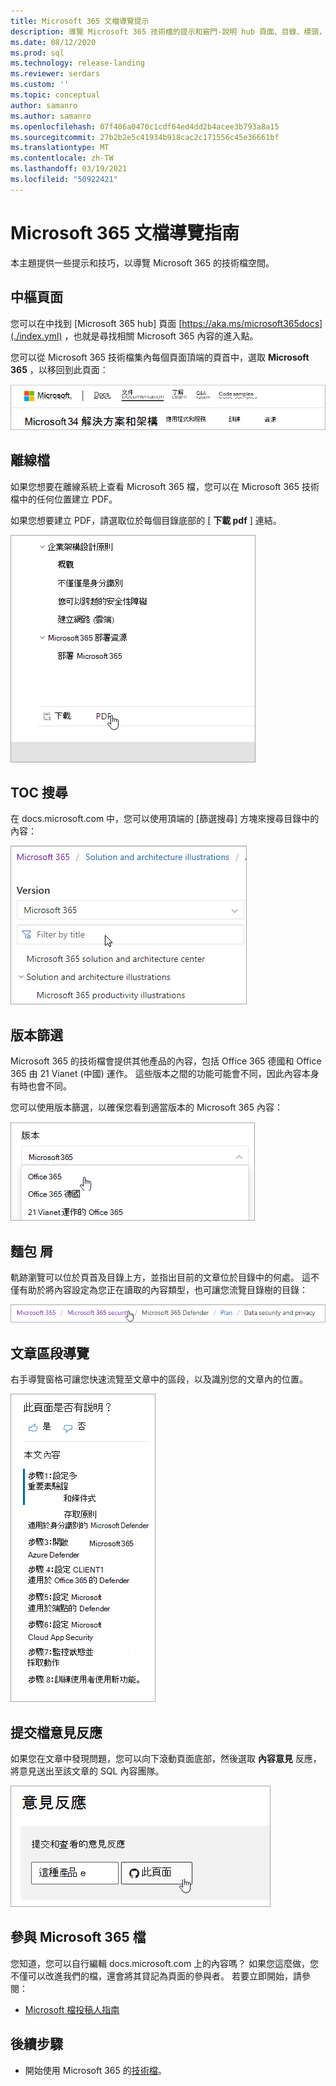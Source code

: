 ```yaml
---
title: Microsoft 365 文檔導覽提示
description: 導覽 Microsoft 365 技術檔的提示和竅門-說明 hub 頁面、目錄、標頭，以及如何使用該痕跡及如何使用版本篩選器等事項。
ms.date: 08/12/2020
ms.prod: sql
ms.technology: release-landing
ms.reviewer: serdars
ms.custom: ''
ms.topic: conceptual
author: samanro
ms.author: samanro
ms.openlocfilehash: 07f406a0470c1cdf64ed4dd2b4acee3b793a8a15
ms.sourcegitcommit: 27b2b2e5c41934b918cac2c171556c45e36661bf
ms.translationtype: MT
ms.contentlocale: zh-TW
ms.lasthandoff: 03/19/2021
ms.locfileid: "50922421"
---
```

# <a name="microsoft-365-docs-navigation-guide"></a>Microsoft 365 文檔導覽指南

本主題提供一些提示和技巧，以導覽 Microsoft 365 的技術檔空間。  

## <a name="hub-page"></a>中樞頁面

您可以在中找到 [Microsoft 365 hub] 頁面 [https://aka.ms/microsoft365docs](./index.yml) ，也就是尋找相關 Microsoft 365 內容的進入點。

您可以從 Microsoft 365 技術檔集內每個頁面頂端的頁首中，選取 **Microsoft 365** ，以移回到此頁面：

![標頭中 Microsoft 365](media/m365-header-cursor.png)

## <a name="offline-documentation"></a>離線檔

如果您想要在離線系統上查看 Microsoft 365 檔，您可以在 Microsoft 365 技術檔中的任何位置建立 PDF。

如果您想要建立 PDF，請選取位於每個目錄底部的 [ **下載 pdf** ] 連結。

![下載 PDF](media/m365-download-pdf-cursor.png)

## <a name="toc-search"></a>TOC 搜尋 
在 docs.microsoft.com 中，您可以使用頂端的 [篩選搜尋] 方塊來搜尋目錄中的內容：

![使用篩選框](media/m365-filter-by-title.png)

## <a name="version-filter"></a>版本篩選
Microsoft 365 的技術檔會提供其他產品的內容，包括 Office 365 德國和 Office 365 由 21 Vianet (中國) 運作。 這些版本之間的功能可能會不同，因此內容本身有時也會不同。

您可以使用版本篩選，以確保您看到適當版本的 Microsoft 365 內容：

![Microsoft 365 版本篩選](media/m365-version-filter.png)

## <a name="breadcrumbs"></a>麵包 屑

軌跡瀏覽可以位於頁首及目錄上方，並指出目前的文章位於目錄中的何處。  這不僅有助於將內容設定為您正在讀取的內容類型，也可讓您流覽目錄樹的目錄：

![Microsoft 365 痕跡](media/m365-breadcrumb.png)

## <a name="article-section-navigation"></a>文章區段導覽

右手導覽窗格可讓您快速流覽至文章中的區段，以及識別您的文章內的位置。  

![右手導覽](media/m365-article-sections.png)

## <a name="submit-docs-feedback"></a>提交檔意見反應

如果您在文章中發現問題，您可以向下滾動頁面底部，然後選取 **內容意見** 反應，將意見送出至該文章的 SQL 內容團隊。

![Git 問題內容意見反應](media/m365-article-feedback.png)

## <a name="contribute-to-microsoft-365-documentation"></a>參與 Microsoft 365 檔

您知道，您可以自行編輯 docs.microsoft.com 上的內容嗎？ 如果您這麼做，您不僅可以改進我們的檔，還會將其貸記為頁面的參與者。 若要立即開始，請參閱：

- [Microsoft 檔投稿人指南](/contribute/)

## <a name="next-steps"></a>後續步驟

- 開始使用 Microsoft 365 的[技術檔](index.yml)。